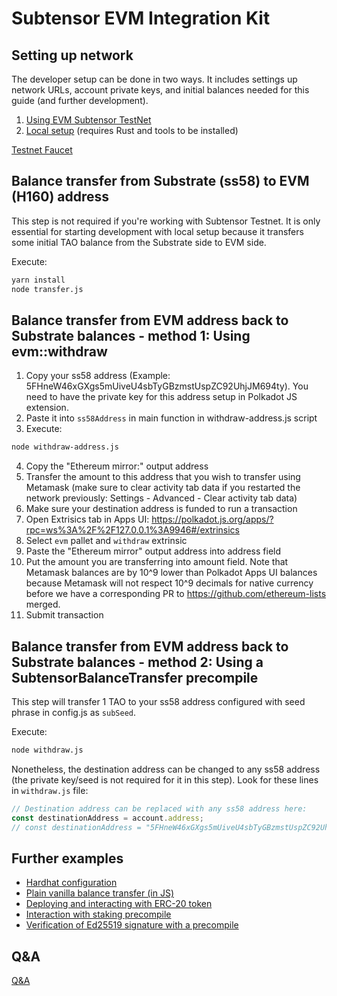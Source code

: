 # Subtensor EVM Integration Kit


## Setting up network

The developer setup can be done in two ways. It includes settings up network URLs, account private keys, and initial balances needed for this guide (and further development).

1. [Using EVM Subtensor TestNet](docs/running-on-testnet.md)
2. [Local setup](docs/running-locally.md) (requires Rust and tools to be installed)

[Testnet Faucet](https://evm-testnet.dev.opentensor.ai/faucet)

## Balance transfer from Substrate (ss58) to EVM (H160) address

This step is not required if you're working with Subtensor Testnet. It is only essential for starting development with local setup because it transfers some initial TAO balance from the Substrate side to EVM side.

Execute:

```bash
yarn install
node transfer.js
```

## Balance transfer from EVM address back to Substrate balances - method 1: Using evm::withdraw

1. Copy your ss58 address (Example: 5FHneW46xGXgs5mUiveU4sbTyGBzmstUspZC92UhjJM694ty). You need to have the private key for this address setup in Polkadot JS extension.
2. Paste it into `ss58Address` in main function in withdraw-address.js script 
3. Execute:

```bash
node withdraw-address.js
```

4. Copy the "Ethereum mirror:" output address
5. Transfer the amount to this address that you wish to transfer using Metamask (make sure to clear activity tab data if you restarted the network previously: Settings - Advanced - Clear activity tab data)
6. Make sure your destination address is funded to run a transaction
7. Open Extrisics tab in Apps UI: https://polkadot.js.org/apps/?rpc=ws%3A%2F%2F127.0.0.1%3A9946#/extrinsics
8. Select `evm` pallet and `withdraw` extrinsic 
9. Paste the "Ethereum mirror" output address into address field
10. Put the amount you are transferring into amount field. Note that Metamask balances are by 10^9 lower than Polkadot Apps UI balances because Metamask will not respect 10^9 decimals for native currency before we have a corresponding PR to https://github.com/ethereum-lists merged.
11. Submit transaction

## Balance transfer from EVM address back to Substrate balances - method 2: Using a SubtensorBalanceTransfer precompile

This step will transfer 1 TAO to your ss58 address configured with seed phrase in config.js as `subSeed`.

Execute:

```bash
node withdraw.js
```

Nonetheless, the destination address can be changed to any ss58 address (the private key/seed is not required for it in this step). Look for these lines in `withdraw.js` file:

```javascript
// Destination address can be replaced with any ss58 address here:
const destinationAddress = account.address;
// const destinationAddress = "5FHneW46xGXgs5mUiveU4sbTyGBzmstUspZC92UhjJM694ty";
```

## Further examples

- [Hardhat configuration](docs/hardhat-config.md)
- [Plain vanilla balance transfer (in JS)](docs/plain-vanilla-balance-transfer.md)
- [Deploying and interacting with ERC-20 token](https://github.com/gztensor/subtensor-erc20)
- [Interaction with staking precompile](docs/staking-precompile.md)
- [Verification of Ed25519 signature with a precompile](docs/ed25519verify-precompile.md)

## Q&A

[Q&A](docs/qna.md)
